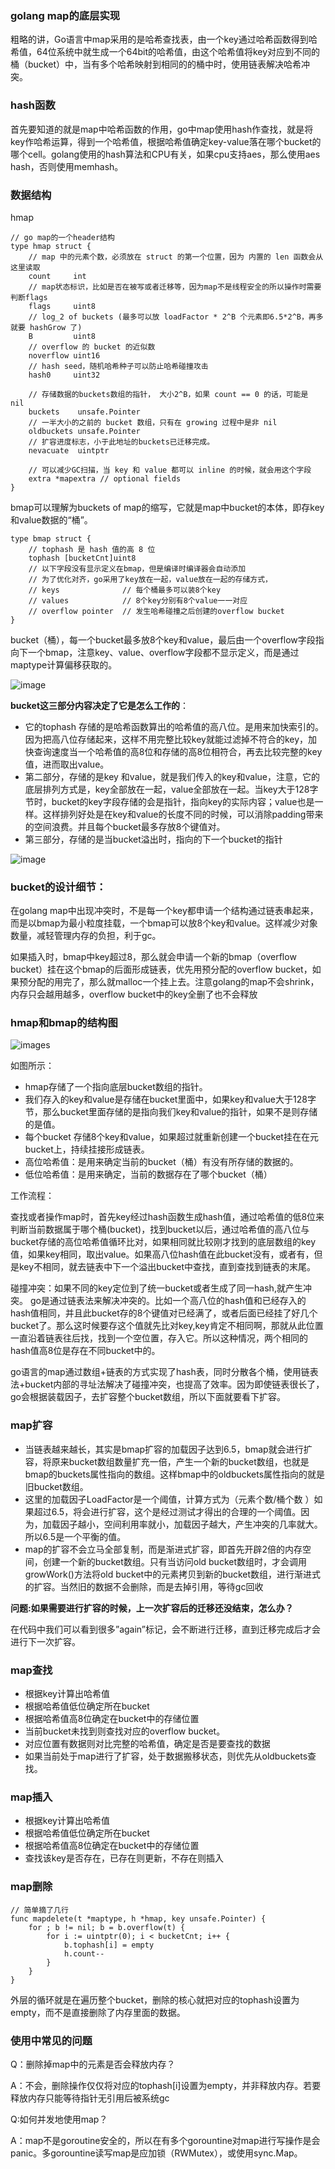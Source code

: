 ### golang map的底层实现
粗略的讲，Go语言中map采用的是哈希查找表，由一个key通过哈希函数得到哈希值，64位系统中就生成一个64bit的哈希值，由这个哈希值将key对应到不同的桶（bucket）中，当有多个哈希映射到相同的的桶中时，使用链表解决哈希冲突。

### hash函数
首先要知道的就是map中哈希函数的作用，go中map使用hash作查找，就是将key作哈希运算，得到一个哈希值，根据哈希值确定key-value落在哪个bucket的哪个cell。golang使用的hash算法和CPU有关，如果cpu支持aes，那么使用aes hash，否则使用memhash。

### 数据结构
hmap
```
// go map的一个header结构
type hmap struct {
    // map 中的元素个数，必须放在 struct 的第一个位置，因为 内置的 len 函数会从这里读取
    count     int 
    // map状态标识，比如是否在被写或者迁移等，因为map不是线程安全的所以操作时需要判断flags
    flags     uint8
    // log_2 of buckets (最多可以放 loadFactor * 2^B 个元素即6.5*2^B，再多就要 hashGrow 了)
    B         uint8  
    // overflow 的 bucket 的近似数
    noverflow uint16 
    // hash seed，随机哈希种子可以防止哈希碰撞攻击
    hash0     uint32
   
    // 存储数据的buckets数组的指针， 大小2^B，如果 count == 0 的话，可能是 nil
    buckets    unsafe.Pointer
    // 一半大小的之前的 bucket 数组，只有在 growing 过程中是非 nil
    oldbuckets unsafe.Pointer
    // 扩容进度标志，小于此地址的buckets已迁移完成。
    nevacuate  uintptr

    // 可以减少GC扫描，当 key 和 value 都可以 inline 的时候，就会用这个字段
    extra *mapextra // optional fields
}
```
bmap可以理解为buckets of map的缩写，它就是map中bucket的本体，即存key和value数据的“桶”。
```
type bmap struct {
    // tophash 是 hash 值的高 8 位
    tophash [bucketCnt]uint8
    // 以下字段没有显示定义在bmap，但是编译时编译器会自动添加
    // 为了优化对齐，go采用了key放在一起，value放在一起的存储方式，
    // keys              // 每个桶最多可以装8个key
    // values            // 8个key分别有8个value一一对应
    // overflow pointer  // 发生哈希碰撞之后创建的overflow bucket
}
```
bucket（桶），每一个bucket最多放8个key和value，最后由一个overflow字段指向下一个bmap，注意key、value、overflow字段都不显示定义，而是通过maptype计算偏移获取的。

![image](../images/map-bucket.png)

**bucket这三部分内容决定了它是怎么工作的**：
- 它的tophash 存储的是哈希函数算出的哈希值的高八位。是用来加快索引的。因为把高八位存储起来，这样不用完整比较key就能过滤掉不符合的key，加快查询速度当一个哈希值的高8位和存储的高8位相符合，再去比较完整的key值，进而取出value。
- 第二部分，存储的是key 和value，就是我们传入的key和value，注意，它的底层排列方式是，key全部放在一起，value全部放在一起。当key大于128字节时，bucket的key字段存储的会是指针，指向key的实际内容；value也是一样。这样排列好处是在key和value的长度不同的时候，可以消除padding带来的空间浪费。并且每个bucket最多存放8个键值对。
- 第三部分，存储的是当bucket溢出时，指向的下一个bucket的指针

![image](../images/key-value.png)

### bucket的设计细节：
在golang map中出现冲突时，不是每一个key都申请一个结构通过链表串起来，而是以bmap为最小粒度挂载，一个bmap可以放8个key和value。这样减少对象数量，减轻管理内存的负担，利于gc。

如果插入时，bmap中key超过8，那么就会申请一个新的bmap（overflow bucket）挂在这个bmap的后面形成链表，优先用预分配的overflow bucket，如果预分配的用完了，那么就malloc一个挂上去。注意golang的map不会shrink，内存只会越用越多，overflow bucket中的key全删了也不会释放

### hmap和bmap的结构图
![images](../images/hmap-bmap.png)

如图所示：
- hmap存储了一个指向底层bucket数组的指针。
- 我们存入的key和value是存储在bucket里面中，如果key和value大于128字节，那么bucket里面存储的是指向我们key和value的指针，如果不是则存储的是值。
- 每个bucket 存储8个key和value，如果超过就重新创建一个bucket挂在在元bucket上，持续挂接形成链表。
- 高位哈希值：是用来确定当前的bucket（桶）有没有所存储的数据的。
- 低位哈希值：是用来确定，当前的数据存在了哪个bucket（桶）

工作流程：

查找或者操作map时，首先key经过hash函数生成hash值，通过哈希值的低8位来判断当前数据属于哪个桶(bucket)，找到bucket以后，通过哈希值的高八位与bucket存储的高位哈希值循环比对，如果相同就比较刚才找到的底层数组的key值，如果key相同，取出value。如果高八位hash值在此bucket没有，或者有，但是key不相同，就去链表中下一个溢出bucket中查找，直到查找到链表的末尾。

碰撞冲突：如果不同的key定位到了统一bucket或者生成了同一hash,就产生冲突。 go是通过链表法来解决冲突的。比如一个高八位的hash值和已经存入的hash值相同，并且此bucket存的8个键值对已经满了，或者后面已经挂了好几个bucket了。那么这时候要存这个值就先比对key,key肯定不相同啊，那就从此位置一直沿着链表往后找，找到一个空位置，存入它。所以这种情况，两个相同的hash值高8位是存在不同bucket中的。

go语言的map通过数组+链表的方式实现了hash表，同时分散各个桶，使用链表法+bucket内部的寻址法解决了碰撞冲突，也提高了效率。因为即使链表很长了，go会根据装载因子，去扩容整个bucket数组，所以下面就要看下扩容。

### map扩容
- 当链表越来越长，其实是bmap扩容的加载因子达到6.5，bmap就会进行扩容，将原来bucket数组数量扩充一倍，产生一个新的bucket数组，也就是bmap的buckets属性指向的数组。这样bmap中的oldbuckets属性指向的就是旧bucket数组。
- 这里的加载因子LoadFactor是一个阈值，计算方式为（元素个数/桶个数 ）如果超过6.5，将会进行扩容，这个是经过测试才得出的合理的一个阈值。因为，加载因子越小，空间利用率就小，加载因子越大，产生冲突的几率就大。所以6.5是一个平衡的值。
- map的扩容不会立马全部复制，而是渐进式扩容，即首先开辟2倍的内存空间，创建一个新的bucket数组。只有当访问old bucket数组时，才会调用growWork()方法将old bucket中的元素拷贝到新的bucket数组，进行渐进式的扩容。当然旧的数据不会删除，而是去掉引用，等待gc回收

**问题:如果需要进行扩容的时候，上一次扩容后的迁移还没结束，怎么办？**

在代码中我们可以看到很多”again”标记，会不断进行迁移，直到迁移完成后才会进行下一次扩容。

### map查找
- 根据key计算出哈希值
- 根据哈希值低位确定所在bucket
- 根据哈希值高8位确定在bucket中的存储位置
- 当前bucket未找到则查找对应的overflow bucket。
- 对应位置有数据则对比完整的哈希值，确定是否是要查找的数据
- 如果当前处于map进行了扩容，处于数据搬移状态，则优先从oldbuckets查找。

### map插入
- 根据key计算出哈希值
- 根据哈希值低位确定所在bucket
- 根据哈希值高8位确定在bucket中的存储位置
- 查找该key是否存在，已存在则更新，不存在则插入

### map删除
```
// 简单摘了几行
func mapdelete(t *maptype, h *hmap, key unsafe.Pointer) {
	for ; b != nil; b = b.overflow(t) {
		for i := uintptr(0); i < bucketCnt; i++ {
			b.tophash[i] = empty
			h.count--
		}
	}
}
```
外层的循环就是在遍历整个bucket，删除的核心就把对应的tophash设置为empty，而不是直接删除了内存里面的数据。

### 使用中常见的问题
Q：删除掉map中的元素是否会释放内存？

A：不会，删除操作仅仅将对应的tophash[i]设置为empty，并非释放内存。若要释放内存只能等待指针无引用后被系统gc

Q:如何并发地使用map？

A：map不是goroutine安全的，所以在有多个gorountine对map进行写操作是会panic。多gorountine读写map是应加锁（RWMutex），或使用sync.Map。
